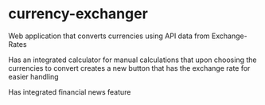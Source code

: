 # currency-exchanger
Web application that converts currencies using API data from Exchange-Rates

Has an integrated calculator for manual calculations that upon choosing the currencies to convert creates a new button that has the exchange rate for easier handling

Has integrated financial news feature
